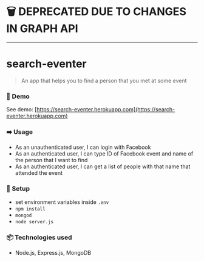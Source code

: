 # :wastebasket: DEPRECATED DUE TO CHANGES IN GRAPH API

---

# search-eventer

> An app that helps you to find a person that you met at some event

### :rocket: Demo

See demo: [https://search-eventer.herokuapp.com](https://search-eventer.herokuapp.com)

### :arrow_right: Usage

* As an unauthenticated user, I can login with Facebook
* As an authenticated user, I can type ID of Facebook event and name of the person that I want to find
* As an authenticated user, I can get a list of people with that name that attended the event

### :wrench: Setup

* set environment variables inside `.env`
* `npm install`
* `mongod`
* `node server.js`

### :package: Technologies used

* Node.js, Express.js, MongoDB
